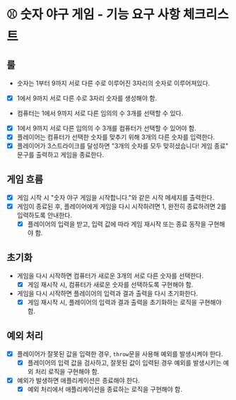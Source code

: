 # ⚾️ 숫자 야구 게임 - 기능 요구 사항 체크리스트

## 룰

- 숫자는 1부터 9까지 서로 다른 수로 이루어진 3자리의 숫자로 이루어져있다.
- [x] 1에서 9까지 서로 다른 수로 3자리 숫자를 생성해야 함.
- 컴퓨터는 1에서 9까지 서로 다른 임의의 수 3개를 선택할 수 있다.
- [x] 1에서 9까지 서로 다른 임의의 수 3개를 컴퓨터가 선택할 수 있어야 함.
- [x] 플레이어는 컴퓨터가 선택한 숫자를 맞추기 위해 3개의 다른 숫자를 입력한다.
- [x] 플레이어가 3스트라이크를 달성하면 "3개의 숫자를 모두 맞히셨습니다! 게임 종료" 문구를 출력하고 게임을 종료한다.

## 게임 흐름

- [x] 게임 시작 시 "숫자 야구 게임을 시작합니다."와 같은 시작 메세지를 출력한다.
- [x] 게임이 종료된 후, 플레이어에게 게임을 다시 시작하려면 1, 완전히 종료하려면 2를 입력하도록 안내한다.
  - [x] 플레이어의 입력을 받고, 입력 값에 따라 게임 재시작 또는 종료 동작을 구현해야 함.

## 초기화

- 게임을 다시 시작하면 컴퓨터가 새로운 3개의 서로 다른 숫자를 선택한다.
  - [x] 게임 재시작 시, 컴퓨터가 새로운 숫자를 선택하도록 구현해야 함.
- 게임을 다시 시작하면 플레이어의 입력과 결과 출력을 다시 초기화한다.
  - [x] 게임 재시작 시, 플레이어의 입력과 결과 출력을 초기화하는 로직을 구현해야 함.

## 예외 처리

- [x] 플레이어가 잘못된 값을 입력한 경우, `throw`문을 사용해 예외를 발생시켜야 한다.
  - [x] 플레이어의 입력 값을 검사하고, 잘못된 값이 입력된 경우 예외를 발생시키는 예외 처리 로직을 구현해야 함.
- [x] 예외가 발생하면 애플리케이션은 종료해야 한다.
  - [x] 예외 처리에서 애플리케이션을 종료하는 로직을 구현해야 함.
